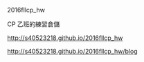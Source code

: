 2016fllcp_hw

CP 乙班的練習倉儲

http://s40523218.github.io/2016fllcp_hw

http://s40523218.github.io/2016fllcp_hw/blog

